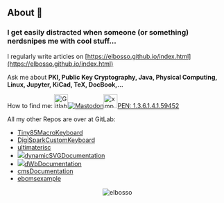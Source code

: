 ## About 👋 
<!--
<img src="https://komarev.com/ghpvc/?username=elbosso&label=Profile%20views&color=0e75b6&style=flat" alt="elbosso" />

**elbosso/elbosso** is a ✨ _special_ ✨ repository because its `README.md` (this file) appears on your GitHub profile.
<a href="https://github.com/ryo-ma/github-profile-trophy"><img src="https://github-profile-trophy.vercel.app/?username=elbosso" alt="elbosso" /></a>

### Languages and Tools:
<p align="left"> <a href="https://developer.android.com" target="_blank"> <img src="https://raw.githubusercontent.com/devicons/devicon/master/icons/android/android-original-wordmark.svg" alt="android" width="40" height="40"/> </a> <a href="https://www.arduino.cc/" target="_blank"> <img src="https://cdn.worldvectorlogo.com/logos/arduino-1.svg" alt="arduino" width="40" height="40"/> </a> <a href="https://www.cprogramming.com/" target="_blank"> <img src="https://raw.githubusercontent.com/devicons/devicon/master/icons/c/c-original.svg" alt="c" width="40" height="40"/> </a> <a href="https://cassandra.apache.org/" target="_blank"> <img src="https://www.vectorlogo.zone/logos/apache_cassandra/apache_cassandra-icon.svg" alt="cassandra" width="40" height="40"/> </a> <a href="https://www.w3schools.com/cpp/" target="_blank"> <img src="https://raw.githubusercontent.com/devicons/devicon/master/icons/cplusplus/cplusplus-original.svg" alt="cplusplus" width="40" height="40"/> </a> <a href="https://www.docker.com/" target="_blank"> <img src="https://raw.githubusercontent.com/devicons/devicon/master/icons/docker/docker-original-wordmark.svg" alt="docker" width="40" height="40"/> </a> <a href="https://flask.palletsprojects.com/" target="_blank"> <img src="https://www.vectorlogo.zone/logos/pocoo_flask/pocoo_flask-icon.svg" alt="flask" width="40" height="40"/> </a> <a href="https://git-scm.com/" target="_blank"> <img src="https://www.vectorlogo.zone/logos/git-scm/git-scm-icon.svg" alt="git" width="40" height="40"/> </a> <a href="https://grafana.com" target="_blank"> <img src="https://www.vectorlogo.zone/logos/grafana/grafana-icon.svg" alt="grafana" width="40" height="40"/> </a> <a href="https://www.java.com" target="_blank"> <img src="https://raw.githubusercontent.com/devicons/devicon/master/icons/java/java-original.svg" alt="java" width="40" height="40"/> </a> <a href="https://www.linux.org/" target="_blank"> <img src="https://raw.githubusercontent.com/devicons/devicon/master/icons/linux/linux-original.svg" alt="linux" width="40" height="40"/> </a> <a href="https://www.microsoft.com/en-us/sql-server" target="_blank"> <img src="https://www.svgrepo.com/show/303229/microsoft-sql-server-logo.svg" alt="mssql" width="40" height="40"/> </a> <a href="https://www.mysql.com/" target="_blank"> <img src="https://raw.githubusercontent.com/devicons/devicon/master/icons/mysql/mysql-original-wordmark.svg" alt="mysql" width="40" height="40"/> </a> <a href="https://www.oracle.com/" target="_blank"> <img src="https://raw.githubusercontent.com/devicons/devicon/master/icons/oracle/oracle-original.svg" alt="oracle" width="40" height="40"/> </a> <a href="https://www.postgresql.org" target="_blank"> <img src="https://raw.githubusercontent.com/devicons/devicon/master/icons/postgresql/postgresql-original-wordmark.svg" alt="postgresql" width="40" height="40"/> </a> <a href="https://www.python.org" target="_blank"> <img src="https://raw.githubusercontent.com/devicons/devicon/master/icons/python/python-original.svg" alt="python" width="40" height="40"/> </a> <a href="https://spring.io/" target="_blank"> <img src="https://www.vectorlogo.zone/logos/springio/springio-icon.svg" alt="spring" width="40" height="40"/> </a> <a href="https://www.sqlite.org/" target="_blank"> <img src="https://www.vectorlogo.zone/logos/sqlite/sqlite-icon.svg" alt="sqlite" width="40" height="40"/> </a> </p>
-->

### I get easily distracted when someone (or something) nerdsnipes me with cool stuff...

I regularly write articles on [https://elbosso.github.io/index.html](https://elbosso.github.io/index.html)

Ask me about **PKI, Public Key Cryptography, Java, Physical Computing, Linux, Jupyter, KiCad, TeX, DocBook,...**

How to find me: <a href="https://gitlab.com/elbosso" target="_blank"><img src="https://elbosso.github.io/images/icons/gitlab-icon-rgb.png"  width="32" height="32" alt="Gitlab Repositories" title="Gitlab Repositories"></a><a href="https://mastodon.social/@elbosso" target="_blank"><img src="https://elbosso.github.io/images/icons/iconfinder_207_Mastodon_4518932.png" alt="Mastodon" title="Mastodon"></a><a href="xmpp:elbosso@jabber.de"><img src="https://upload.wikimedia.org/wikipedia/commons/thumb/9/95/XMPP_logo.svg/200px-XMPP_logo.svg.png" alt="xmpp" title="elbosso@jabber.de" width="32" height="32"></a><a href="https://www.iana.org/assignments/enterprise-numbers/enterprise-numbers">PEN: 1.3.6.1.4.1.59452</a> 

All my other Repos are over at GitLab:

* [Tiny85MacroKeyboard](https://gitlab.com/elbosso/tiny85macrokeyboard)
* [DigiSparkCustomKeyboard](https://gitlab.com/elbosso/digisparkcustomkeyboard)
* [ultimaterisc](https://gitlab.com/elbosso/ultimaterisc)
* [![](https://gitlab.com/uploads/-/system/project/avatar/30917858/aviator_logo.png?width=64)](https://elbosso.github.io/aviator.html)[dynamicSVGDocumentation](https://gitlab.com/elbosso/dynamicsvgdocumentation)
* [![](https://gitlab.com/uploads/-/system/project/avatar/30917312/dWb_logo.png?width=64)](https://elbosso.github.io/dWb.html)[dWbDocumentation](https://gitlab.com/elbosso/dwbdocumentation)
* [cmsDocumentation](https://gitlab.com/elbosso/cmsdocumentation)
* [ebcmsexample](https://gitlab.com/elbosso/ebcmsexample)


<p align="center">&nbsp;<img align="center" src="https://github-readme-stats.vercel.app/api?username=elbosso&show_icons=true&locale=en" alt="elbosso" /></p>


